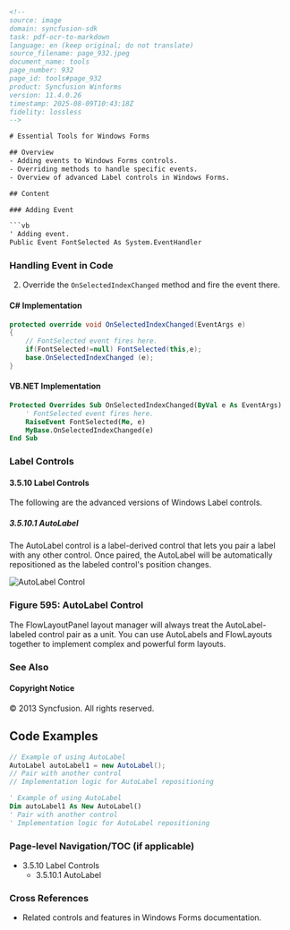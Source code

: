 ```html
<!-- 
source: image
domain: syncfusion-sdk
task: pdf-ocr-to-markdown
language: en (keep original; do not translate)
source_filename: page_932.jpeg
document_name: tools
page_number: 932
page_id: tools#page_932
product: Syncfusion Winforms
version: 11.4.0.26
timestamp: 2025-08-09T10:43:18Z
fidelity: lossless
-->

# Essential Tools for Windows Forms

## Overview
- Adding events to Windows Forms controls.
- Overriding methods to handle specific events.
- Overview of advanced Label controls in Windows Forms.

## Content

### Adding Event

```vb
' Adding event.
Public Event FontSelected As System.EventHandler
```

### Handling Event in Code

2. Override the `OnSelectedIndexChanged` method and fire the event there.

#### C# Implementation

```csharp
protected override void OnSelectedIndexChanged(EventArgs e)
{
    // FontSelected event fires here.
    if(FontSelected!=null) FontSelected(this,e);
    base.OnSelectedIndexChanged (e);
}
```

#### VB.NET Implementation

```vb
Protected Overrides Sub OnSelectedIndexChanged(ByVal e As EventArgs)
    ' FontSelected event fires here.
    RaiseEvent FontSelected(Me, e)
    MyBase.OnSelectedIndexChanged(e)
End Sub
```

### Label Controls

#### 3.5.10 Label Controls

The following are the advanced versions of Windows Label controls.

##### 3.5.10.1 AutoLabel

The AutoLabel control is a label-derived control that lets you pair a label with any other control. Once paired, the AutoLabel will be automatically repositioned as the labeled control's position changes.

![AutoLabel Control](attachment:image1)

### Figure 595: AutoLabel Control

The FlowLayoutPanel layout manager will always treat the AutoLabel-labeled control pair as a unit. You can use AutoLabels and FlowLayouts together to implement complex and powerful form layouts.

### See Also

#### Copyright Notice
© 2013 Syncfusion. All rights reserved.

## Code Examples

```csharp
// Example of using AutoLabel
AutoLabel autoLabel1 = new AutoLabel();
// Pair with another control
// Implementation logic for AutoLabel repositioning
```

```vb
' Example of using AutoLabel
Dim autoLabel1 As New AutoLabel()
' Pair with another control
' Implementation logic for AutoLabel repositioning
```

### Page-level Navigation/TOC (if applicable)
- 3.5.10 Label Controls
  - 3.5.10.1 AutoLabel

### Cross References
- Related controls and features in Windows Forms documentation.

<!-- tags: [windowsforms, labelcontrols, autolabel, customcontrols, eventhandling] keywords: [windows forms, essential tools, autoLabel, label controls, event management, control positioning, complex form layouts] -->
```